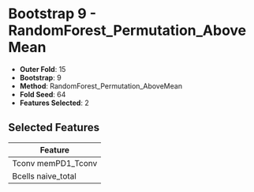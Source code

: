 # Bootstrap 9 - RandomForest_Permutation_AboveMean

- **Outer Fold**: 15
- **Bootstrap**: 9
- **Method**: RandomForest_Permutation_AboveMean
- **Fold Seed**: 64
- **Features Selected**: 2

## Selected Features

| Feature |
|---------|
| Tconv memPD1_Tconv |
| Bcells naive_total |
